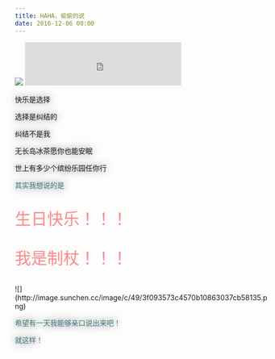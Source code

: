 ```yaml
---
title: HAHA，偷偷的说
date: 2016-12-06 00:00
---
```

<img src="http://image.sunchen.cc/giveczy.jpg" class="full-image" />
<!--![](/content/images/2016/12/2ced11598f4e3b7fcf83e1c594f7cee6.jpg)-->

<!-- more -->

<iframe frameborder="no" border="0" marginwidth="0" marginheight="0" 
width=310 height=86 src="http://music.163.com/outchain/player?type=2&id=26129640&auto=0&height=66"></iframe>


<p style="color:blak;    text-shadow: 0px 0px 16px #5a5a5a;">快乐是选择<p>

<p style="color:blak;    text-shadow: 0px 0px 16px #5a5a5a;">选择是纠结的<p>

<p style="color:blak;    text-shadow: 0px 0px 16px #5a5a5a;">纠结不是我<p>

<p style="color:blak;    text-shadow: 0px 0px 16px #5a5a5a;">无长岛冰茶愿你也能安眠<p>

<p style="color:blak;    text-shadow: 0px 0px 16px #5a5a5a;">世上有多少个缤纷乐园任你行<p>



<p style="color:#457c86;    text-shadow: 0px 0px 16px #5a5a5a;">其实我想说的是<p>
<p>
<p style="color:#ff8888;font-size: xx-large; font-family: inherit;">生日快乐！！！<p>
<p style="color:#ff8888;font-size: xx-large; font-family: inherit;">我是制杖！！！<p>
![](http://image.sunchen.cc/image/c/49/3f093573c4570b10863037cb58135.png)
<P>
<P>
<p style="color:#457c86;    text-shadow: 0px 0px 16px #5a5a5a;">希望有一天我能够亲口说出来吧！<p>
<p style="color:#457c86;    text-shadow: 0px 0px 16px #5a5a5a;">就这样！<p>

<P>
<P>
<P>
<P>

